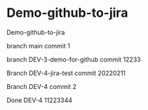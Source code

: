 # Demo-github-to-jira
Demo-github-to-jira

branch main commit 1

branch DEV-3-demo-for-github commit 12233

Branch DEV-4-jira-test commit 20220211

Branch DEV-4 commit 2

Done DEV-4 11223344
